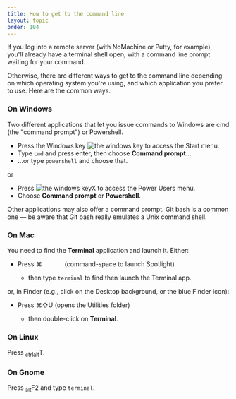 ```yaml
---
title: How to get to the command line
layout: topic
order: 104
---
```


If you log into a remote server (with NoMachine or Putty, for example), you'll
already have a terminal shell open, with a command line prompt waiting for your
command.

Otherwise, there are different ways to get to the command line depending on
which operating system you're using, and which application you prefer to use.
Here are the common ways.

### On Windows

Two different applications that let you issue commands to Windows are cmd (the
"command prompt") or Powershell.

* Press the Windows key <img class="key" src="{{ site.baseurl }}/images/key-windows.svg" alt="the windows key"> to access the Start menu.
* Type `cmd` and press enter, then choose **Command prompt**...
* ...or type `powershell` and choose that.

or

* Press <img class="key" src="{{ site.baseurl }}/images/key-windows.svg" alt="the windows key"><span class="key">X</span> to access the Power Users menu.
* Choose **Command prompt** or **Powershell**.

Other applications may also offer a command prompt. Git bash is a common one —
be aware that Git bash really emulates a Unix command shell.

### On Mac

You need to find the **Terminal** application and launch it. Either:

* Press <span class="key">⌘</span><span class="key">&nbsp;&nbsp;&nbsp;&nbsp;&nbsp;&nbsp;&nbsp;&nbsp;&nbsp;&nbsp;&nbsp;&nbsp;</span> (command-space to launch Spotlight)

  * then type `terminal` to find then launch the Terminal app.

or, in Finder (e.g., click on the Desktop background, or the blue Finder icon):

* Press <span class="key">⌘</span><span class="key">⇧</span><span class="key">U</span> (opens the Utilities
folder)

  * then double-click on **Terminal**.

### On Linux

Press <span class="key"><sub>ctrl</sub></span><span class="key"><sub>alt</sub></span><span class="key">T</span>.

### On Gnome

Press <span class="key"><sub>alt</sub></span><span class="key">F2</span> and
type `terminal`.
